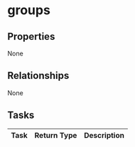 # groups



## Properties
None

## Relationships
None


## Tasks

| Task		   | Return Type	|Description|
|:---------------|:--------|:----------|
